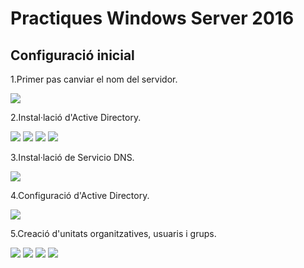 # Practiques Windows Server 2016

## Configuració inicial

1.Primer pas canviar el nom del servidor.

![](https://github.com/manteph/modul1/blob/main/Documentaci%C3%B3/Windows%20Server%202016/pictures/Screenshot%20from%202022-04-07%2016-15-23.png)

2.Instal·lació d'Active Directory.

![](https://github.com/manteph/modul1/blob/main/Documentaci%C3%B3/Windows%20Server%202016/pictures/Screenshot%20from%202022-04-07%2015-57-14.png)
![](https://github.com/manteph/modul1/blob/main/Documentaci%C3%B3/Windows%20Server%202016/pictures/Screenshot%20from%202022-04-07%2016-24-02.png)
![](https://github.com/manteph/modul1/blob/main/Documentaci%C3%B3/Windows%20Server%202016/pictures/Screenshot%20from%202022-04-07%2016-25-15.png)
![](https://github.com/manteph/modul1/blob/main/Documentaci%C3%B3/Windows%20Server%202016/pictures/Screenshot%20from%202022-04-07%2016-52-43.png)

3.Instal·lació de Servicio DNS.

![](https://github.com/manteph/modul1/blob/main/Documentaci%C3%B3/Windows%20Server%202016/pictures/Screenshot%20from%202022-04-07%2016-38-24.png)

4.Configuració d'Active Directory.

![](https://github.com/manteph/modul1/blob/main/Documentaci%C3%B3/Windows%20Server%202016/pictures/Screenshot%20from%202022-04-07%2016-39-39.png)


5.Creació d'unitats organitzatives, usuaris i grups.

![](https://github.com/manteph/modul1/blob/main/Documentaci%C3%B3/Windows%20Server%202016/pictures/Screenshot%20from%202022-04-07%2018-27-04.png)
![](https://github.com/manteph/modul1/blob/main/Documentaci%C3%B3/Windows%20Server%202016/pictures/Screenshot%20from%202022-04-07%2018-30-09.png)
![](https://github.com/manteph/modul1/blob/main/Documentaci%C3%B3/Windows%20Server%202016/pictures/Screenshot%20from%202022-04-07%2018-33-18.png)
![](https://github.com/manteph/modul1/blob/main/Documentaci%C3%B3/Windows%20Server%202016/pictures/Screenshot%20from%202022-04-07%2019-00-54.png)




